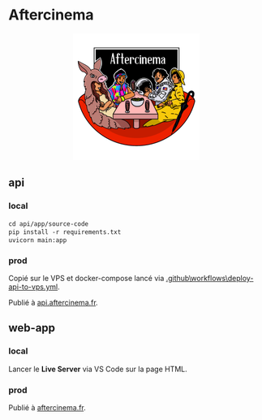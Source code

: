 # Aftercinema

<p align="center">
<img src="web-app/assets/logos/logo500x500px.png" width="250" height="250" />
</p>

## api

### local

```
cd api/app/source-code
pip install -r requirements.txt
uvicorn main:app
```

### prod

Copié sur le VPS et docker-compose lancé via [.github\workflows\deploy-api-to-vps.yml](.github\workflows\deploy-api-to-vps.yml).

Publié à [api.aftercinema.fr](https://api.aftercinema.fr).

## web-app

### local

Lancer le **Live Server** via VS Code sur la page HTML.

### prod

Publié à [aftercinema.fr](https://aftercinema.fr).
